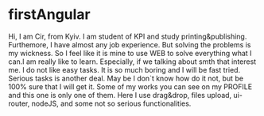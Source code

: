# firstAngular
Hi,
  I am Cir, from Kyiv. I am student of KPI and study printing&publishing. Furthemore, I have almost any job experience. 
But solving the problems is my wickness. So I feel like it is mine to use WEB to solve everything what I can.I am really like 
to learn. Especially, if we talking about smth that interest me. I do not like easy tasks. It is so much boring and I will be 
fast tried. Serious tasks is another deal. May be I don`t know how do it not, but be 100% sure that I will get it.
  Some of my works you can see on my PROFILE and this one is only one of them. Here I use drag&drop, files upload, ui-router, 
nodeJS, and some not so serious functionalities. 
